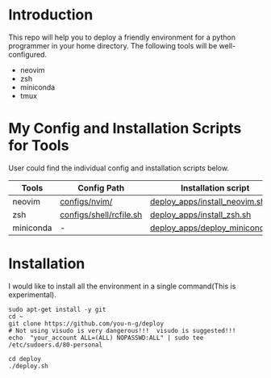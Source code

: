 
# Introduction
This repo will help you to deploy a friendly environment for a python programmer in your home directory. The following tools will be well-configured.
- neovim
- zsh
- miniconda
- tmux



# My Config and Installation Scripts for Tools
User could find the individual config and installation scripts below.

| Tools     | Config Path                                        | Installation script                                                |
|-----------|----------------------------------------------------|--------------------------------------------------------------------|
| neovim    | [configs/nvim/](configs/nvim/)                     | [deploy_apps/install_neovim.sh](deploy_apps/install_neovim.sh)     |
| zsh       | [configs/shell/rcfile.sh](configs/shell/rcfile.sh) | [deploy_apps/install_zsh.sh](deploy_apps/install_zsh.sh)           |
| miniconda | -                                                  | [deploy_apps/deploy_miniconda.sh](deploy_apps/deploy_miniconda.sh) | 


# Installation
I would like to install all the environment in a single command(This is experimental).

```
sudo apt-get install -y git
cd ~
git clone https://github.com/you-n-g/deploy
# Not using visudo is very dangerous!!!  visudo is suggested!!!
echo  "your_account ALL=(ALL) NOPASSWD:ALL" | sudo tee /etc/sudoers.d/80-personal

cd deploy
./deploy.sh
```
